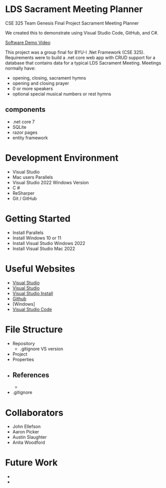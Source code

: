 # LDS Sacrament Meeting Planner

CSE 325 Team Genesis Final Project Sacrament Meeting Planner
<!--{Describe your purpose for writing this software.}-->
We created this to demonstrate using Visual Studio Code, GitHub, and C#.

<!---{Provide a link to your YouTube demonstration.  It should be a 4-5 minute demo of the software running and a code walkthrough.  The focus should be on sharing what you learned about the language syntax.}-->

[Software Demo Video](https://youtu.be/k8a6hI01Np4)

This project was a group final for BYU-I .Net Framework (CSE 325). Requirements were to build a .net core web app with CRUD support for a database that contains data for a typical LDS Sacrament Meeting. Meetings normally have:

* opening, closing, sacrament hymns
* opening and closing prayer
* 0 or more speakers
* optional special musical numbers or rest hymns

## components
* .net core 7
* SQLite
* razor pages
* entity framework


# Development Environment

<!--{Describe the tools that you used to develop the software}-->
* Visual Studio 
* Mac users Parallels
* Visual Studio 2022 Windows Version
* C #
* ReSharper
* Git / GitHub
  
# Getting Started
* Install Parallels
* Install Windows 10 or 11
* Install Visual Studio Windows 2022
* Install Visual Studio Mac 2022 

<!--{Describe the programming language that you used and any libraries.}-->

# Useful Websites

<!--{Make a list of websites that you found helpful in this project}-->
* [Visual Studio](https://visualstudio.microsoft.com/vs/mac/)
* [Visual Studio](https://www.visualstudio.com/vs/community/)
* [Visual Studio Install](https://learn.microsoft.com/en-us/visualstudio/install/install-visual-studio?view=vs-2022)
*  [Github](https://github.com/)
*   [Windows]
* [Visual Studio Code](https://code.visualstudio.com/docs/languages/java)


# File Structure

* Repository
  - .gitignore VS version
* Project
* Properties
* References
  - 
  - 
* .gitignore


# Collaborators

* John Ellefson
* Aaron Picker
* Austin Slaughter
* Anita Woodford 


# Future Work

<!--{{Make a list of things that you need to fix, improve, and add in the future.}-->
* 
* 
  
